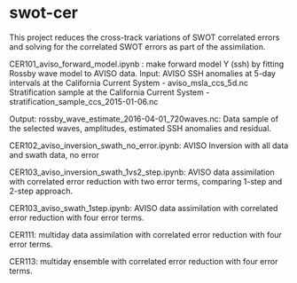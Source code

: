 # swot-cer

This project reduces the cross-track variations of SWOT correlated errors and solving for the correlated SWOT errors as part of the assimilation.

CER101_aviso_forward_model.ipynb : make forward model Y (ssh) by fitting Rossby wave model to AVISO data.
Input: AVISO SSH anomalies at 5-day intervals at the California Current System - aviso_msla_ccs_5d.nc Stratification sample at the California Current System - stratification_sample_ccs_2015-01-06.nc

Output: rossby_wave_estimate_2016-04-01_720waves.nc: Data sample of the selected waves, amplitudes, estimated SSH anomalies and residual.

CER102_aviso_inversion_swath_no_error.ipynb: AVISO Inversion with all data and swath data, no error

CER103_aviso_inversion_swath_1vs2_step.ipynb: AVISO data assimilation with correlated error reduction with two error terms, comparing 1-step and 2-step approach.

CER103_aviso_swath_1step.ipynb: AVISO data assimilation with correlated error reduction with four error terms.

CER111: multiday data assimilation with correlated error reduction with four error terms.

CER113: multiday ensemble with correlated error reduction with four error terms.

